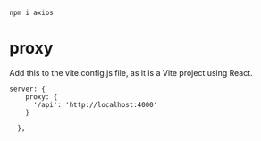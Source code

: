 ```
npm i axios
```

# proxy

Add this to the vite.config.js file, as it is a Vite project using React.
```
server: {
    proxy: {
      '/api': 'http://localhost:4000'
    }

  },

```